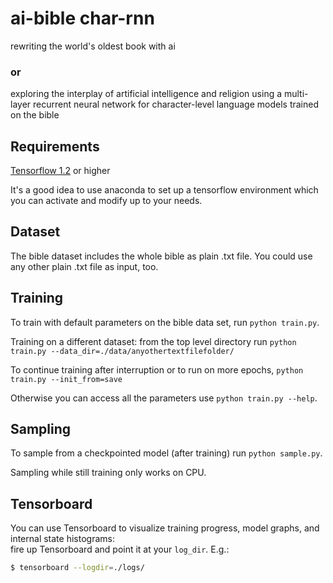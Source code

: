# ai-bible char-rnn

rewriting the world's oldest book with ai 
### or
exploring the interplay of artificial intelligence and religion using a multi-layer recurrent neural network for character-level language models trained on the bible

## Requirements
[Tensorflow 1.2](http://www.tensorflow.org) or higher

It's a good idea to use anaconda to set up a tensorflow environment which you can activate and modify up to your needs.

## Dataset
The bible dataset includes the whole bible as plain .txt file. 
You could use any other plain .txt file as input, too. 


## Training 
To train with default parameters on the bible data set, run `python train.py`. 

Training on a different dataset: from the top level directory run `python train.py --data_dir=./data/anyothertextfilefolder/`

To continue training after interruption or to run on more epochs, `python train.py --init_from=save`

Otherwise you can access all the parameters use `python train.py --help`.


## Sampling 
To sample from a checkpointed model (after training) run `python sample.py`.

Sampling while still training only works on CPU.


## Tensorboard
You can use Tensorboard to visualize training progress, model graphs, and internal state histograms:  
fire up Tensorboard and point it at your `log_dir`.  E.g.:
```bash
$ tensorboard --logdir=./logs/
```
